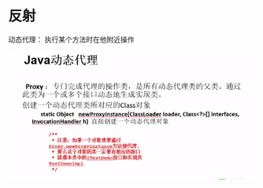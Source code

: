 # 反射

动态代理： 执行某个方法时在他附近操作

![image-20210313150903261](%E5%8F%8D%E5%B0%84.assets/image-20210313150903261.png)
